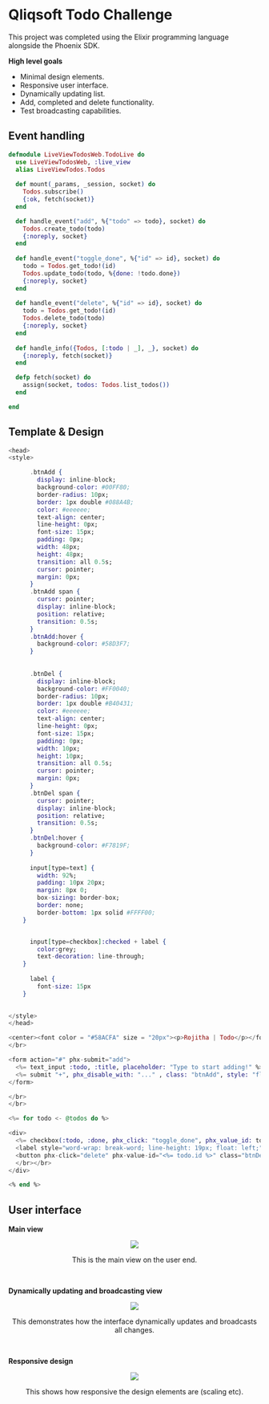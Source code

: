 # Qliqsoft Todo Challenge

This project was completed using the Elixir programming language alongside the Phoenix SDK.

**High level goals**
* Minimal design elements.
* Responsive user interface.
* Dynamically updating list.
* Add, completed and delete functionality.
* Test broadcasting capabilities.

## Event handling
```elixir
defmodule LiveViewTodosWeb.TodoLive do
  use LiveViewTodosWeb, :live_view
  alias LiveViewTodos.Todos
  
  def mount(_params, _session, socket) do
    Todos.subscribe()
    {:ok, fetch(socket)}
  end

  def handle_event("add", %{"todo" => todo}, socket) do
    Todos.create_todo(todo)
    {:noreply, socket}
  end
  
  def handle_event("toggle_done", %{"id" => id}, socket) do
    todo = Todos.get_todo!(id)
    Todos.update_todo(todo, %{done: !todo.done})
    {:noreply, socket}
  end
  
  def handle_event("delete", %{"id" => id}, socket) do
    todo = Todos.get_todo!(id)
    Todos.delete_todo(todo)
    {:noreply, socket}
  end
  
  def handle_info({Todos, [:todo | _], _}, socket) do
    {:noreply, fetch(socket)}
  end

  defp fetch(socket) do
    assign(socket, todos: Todos.list_todos())
  end

end
```

## Template & Design
```elixir
<head>
<style>

      .btnAdd {
        display: inline-block;
        background-color: #00FF80;
        border-radius: 10px;
        border: 1px double #088A4B;
        color: #eeeeee;
        text-align: center;
        line-height: 0px;
        font-size: 15px;
        padding: 0px;
        width: 48px;
        height: 48px;
        transition: all 0.5s;
        cursor: pointer;
        margin: 0px;
      }
      .btnAdd span {
        cursor: pointer;
        display: inline-block;
        position: relative;
        transition: 0.5s;
      }
      .btnAdd:hover {
        background-color: #58D3F7;
      }
      
      
      .btnDel {
        display: inline-block;
        background-color: #FF0040;
        border-radius: 10px;
        border: 1px double #B40431;
        color: #eeeeee;
        text-align: center;
        line-height: 0px;
        font-size: 15px;
        padding: 0px;
        width: 10px;
        height: 10px;
        transition: all 0.5s;
        cursor: pointer;
        margin: 0px;
      }
      .btnDel span {
        cursor: pointer;
        display: inline-block;
        position: relative;
        transition: 0.5s;
      }
      .btnDel:hover {
        background-color: #F7819F;
      }
      
      input[type=text] {
        width: 92%;
        padding: 10px 20px;
        margin: 8px 0;
        box-sizing: border-box;
        border: none;
        border-bottom: 1px solid #FFFF00;
    }


      input[type=checkbox]:checked + label {
        color:grey;
        text-decoration: line-through;
    }
    
      label {
        font-size: 15px
    }
    

</style>
</head>

<center><font color = "#58ACFA" size = "20px"><p>Rojitha | Todo</p></font></center>
</br>

<form action="#" phx-submit="add">
  <%= text_input :todo, :title, placeholder: "Type to start adding!" %>
  <%= submit "+", phx_disable_with: "..." , class: "btnAdd", style: "float: right;" %>
</form>

</br>
</br>

<%= for todo <- @todos do %>

<div>
  <%= checkbox(:todo, :done, phx_click: "toggle_done", phx_value_id: todo.id, value: todo.done, style: "float: left;") %>
  <label style="word-wrap: break-word; line-height: 19px; float: left;">&nbsp <%= todo.title %></label>
  <button phx-click="delete" phx-value-id="<%= todo.id %>" class="btnDel" style="float: right;"></button>
  </br></br>
</div>

<% end %>

```

## User interface

**Main view**
<p align="center">
 <img src="1.gif">
</p>

<p align="center" size="10px">
This is the main view on the user end.
</p>

</br>

**Dynamically updating and broadcasting view**
<p align="center">
 <img src="2.gif">
</p>

<p align="center" size="10px">
This demonstrates how the interface dynamically updates and broadcasts all changes.
</p>

</br>

**Responsive design**
<p align="center">
 <img src="3.gif">
</p>

<p align="center" size="10px">
This shows how responsive the design elements are (scaling etc).
</p>
